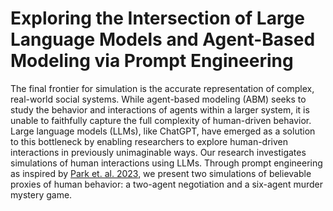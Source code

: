 # Exploring the Intersection of Large Language Models and Agent-Based Modeling via Prompt Engineering

The final frontier for simulation is the accurate representation of complex, real-world social systems. While agent-based modeling (ABM) seeks to study the behavior and interactions of agents within a larger system, it is unable to faithfully capture the full complexity of human-driven behavior. Large language models (LLMs), like ChatGPT, have emerged as a solution to this bottleneck by enabling researchers to explore human-driven interactions in previously unimaginable ways. Our research investigates simulations of human interactions using LLMs. Through prompt engineering as inspired by [Park et. al. 2023](https://arxiv.org/pdf/2304.03442.pdf), we present two simulations of believable proxies of human behavior: a two-agent negotiation and a six-agent murder mystery game.
